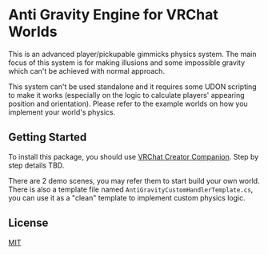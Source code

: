 # Anti Gravity Engine for VRChat Worlds

This is an advanced player/pickupable gimmicks physics system. The main focus of this system is for making illusions and some impossible gravity which can't be achieved with normal approach.

This system can't be used standalone and it requires some UDON scripting to make it works (especially on the logic to calculate players' appearing position and orientation). Please refer to the example worlds on how you implement your world's physics.

## Getting Started

To install this package, you should use [VRChat Creator Companion](https://vcc.docs.vrchat.com/). Step by step details TBD.

There are 2 demo scenes, you may refer them to start build your own world.
There is also a template file named `AntiGravityCustomHandlerTemplate.cs`, you can use it as a "clean" template to implement custom physics logic.

## License

[MIT](LICENSE)